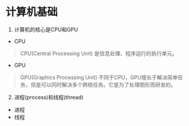 # 计算机基础

1. 计算机的核心是CPU和GPU
* CPU
> CPU(Central Processing Unit) 是信息处理、程序运行的执行单元。
* GPU
> GPU(Graphics Processing Unit) 不同于CPU，GPU擅长于解决简单任务，但是可以同时解决多个跨核任务。它是为了处理图形而研发的。

2. 进程(process)和线程(thread)
* 进程
* 线程